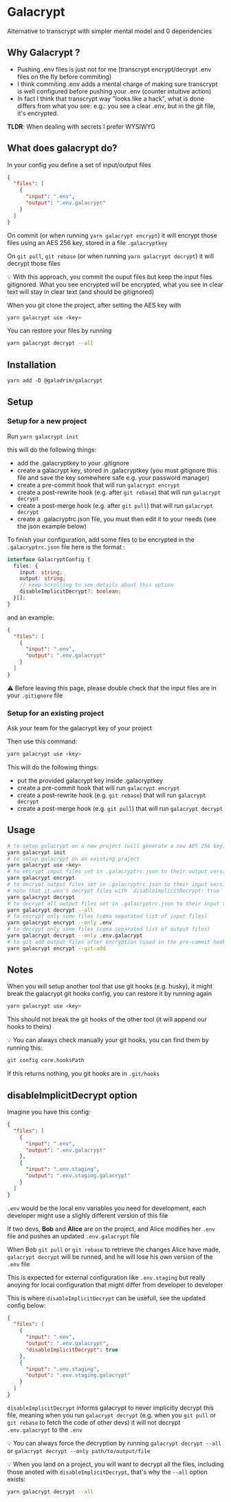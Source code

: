 # Galacrypt

Alternative to transcrypt with simpler mental model and 0 dependencies

## Why Galacrypt ?

- Pushing .env files is just not for me (transcrypt encrypt/decrypt .env files on the fly before commiting)
- I think commiting .env adds a mental charge of making sure transcrypt is well configured before pushing your .env (counter intuitive action)
- In fact I think that transcrypt way "looks like a hack", what is done differs from what you see:
  e.g.: you see a clear .env, but in the git file, it's encrypted.

**TLDR**: When dealing with secrets I prefer WYSIWYG

## What does galacrypt do?

In your config you define a set of input/output files

```json
{
  "files": [
    {
      "input": ".env",
      "output": ".env.galacrypt"
    }
  ]
}
```

On commit (or when running `yarn galacrypt encrypt`) it will encrypt those files using an AES 256 key, stored in a file `.galacryptkey`

On `git pull`, `git rebase` (or when running `yarn galacrypt decrypt`) it will decrypt those files

:bulb: With this approach, you commit the ouput files but keep the input files gitignored.
What you see encrypted will be encrypted, what you see in clear text will stay in clear text (and should be gitignored)

When you git clone the project, after setting the AES key with

```bash
yarn galacrypt use <key>
```

You can restore your files by running

```bash
yarn galacrypt decrypt --all
```

## Installation

`yarn add -D @galadrim/galacrypt`

## Setup

### Setup for a new project

Run `yarn galacrypt init`

this will do the following things:

- add the .galacryptkey to your .gitignore
- create a galacrypt key, stored in .galacryptkey (you must gitignore this file and save the key somewhere safe e.g. your password manager)
- create a pre-commit hook that will run `galacrypt encrypt`
- create a post-rewrite hook (e.g. after `git rebase`) that will run `galacrypt decrypt`
- create a post-merge hook (e.g. after `git pull`) that will run `galacrypt decrypt`
- create a .galacryptrc.json file, you must then edit it to your needs (see the json example below)

To finish your configuration, add some files to be encrypted in the `.galacryptrc.json` file
here is the format :

```ts
interface GalacryptConfig {
  files: {
    input: string;
    output: string;
    // keep scrolling to see details about this option
    disableImplicitDecrypt?: boolean;
  }[];
}
```

and an example:

```json
{
  "files": [
    {
      "input": ".env",
      "output": ".env.galacrypt"
    }
  ]
}
```

:warning: Before leaving this page, please double check that the input files are in your `.gitignore` file

### Setup for an existing project

Ask your team for the galacrypt key of your project

Then use this command:

```bash
yarn galacrypt use <key>
```

This will do the following things:

- put the provided galacrypt key inside .galacryptkey
- create a pre-commit hook that will run `galacrypt encrypt`
- create a post-rewrite hook (e.g. `git rebase`) that will run `galacrypt decrypt`
- create a post-merge hook (e.g. `git pull`) that will run `galacrypt decrypt`

## Usage

```bash
# to setup galacrypt on a new project (will generate a new AES 256 key)
yarn galacrypt init
# to setup galacrypt on an existing project
yarn galacrypt use <key>
# to encrypt input files set in .galacryptrc.json to their output versions
yarn galacrypt encrypt
# to decrypt output files set in .galacryptrc.json to their input versions
# note that it won't decrypt files with `disableImplicitDecrypt: true`
yarn galacrypt decrypt
# to decrypt all output files set in .galacryptrc.json to their input versions
yarn galacrypt decrypt --all
# to encrypt only some files (coma separated list of input files)
yarn galacrypt encrypt --only .env
# to decrypt only some files (coma separated list of output files)
yarn galacrypt decrypt --only .env.galacrypt
# to git add output files after encryption (used in the pre-commit hook)
yarn galacrypt encrypt --git-add
```

## Notes

When you will setup another tool that use git hooks (e.g. husky), it might break the galacrypt git hooks config, you can restore it by running again

```bash
yarn galacrypt use <key>
```

This should not break the git hooks of the other tool (it will append our hooks to theirs)

:bulb: You can always check manually your git hooks, you can find them by running this:

```bash
git config core.hooksPath
```

If this returns nothing, you git hooks are in `.git/hooks`

## disableImplicitDecrypt option

Imagine you have this config:

```json
{
  "files": [
    {
      "input": ".env",
      "output": ".env.galacrypt"
    },
    {
      "input": ".env.staging",
      "output": ".env.staging.galacrypt"
    }
  ]
}
```

`.env` would be the local env variables you need for development, each developer might use a slighly different version of this file

If two devs, **Bob** and **Alice** are on the project, and Alice modifies her `.env` file and pushes an updated `.env.galacrypt` file

When Bob `git pull` or `git rebase` to retrieve the changes Alice have made, `galacrypt decrypt` will be runned, and he will lose his own version of the `.env` file

This is expected for external configuration like `.env.staging` but really anoying for local configuration that might differ from developer to developer

This is where `disableImplicitDecrypt` can be usefull, see the updated config below:

```json
{
  "files": [
    {
      "input": ".env",
      "output": ".env.galacrypt",
      "disableImplicitDecrypt": true
    },
    {
      "input": ".env.staging",
      "output": ".env.staging.galacrypt"
    }
  ]
}
```

`disableImplicitDecrypt` informs galacrypt to never implicitly decrypt this file, meaning when you run `galacrypt decrypt` (e.g. when you `git pull` or `git rebase` to fetch the code of other devs) it will not decrypt `.env.galacrypt` to the `.env`

:bulb: You can always force the decryption by running `galacrypt decrypt --all` or `galacrypt decrypt --only path/to/output/file`

:bulb: When you land on a project, you will want to decrypt all the files, including those anoted with `disableImplicitDecrypt`, that's why the `--all` option exists:

```bash
yarn galacrypt decrypt --all
```
